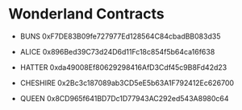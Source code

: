 
# Wonderland Contracts

- BUNS
0xF7DE83B09fe727977Ed128564C84cbadBB083d35

- ALICE
0x896Bed39C73d24D6d11Fc18c854f5b64ca16f638

- HATTER
0xda49008Ef80629298416AfD3Cdf45c9B8Fd42d23

- CHESHIRE
0x2Bc3c187089ab3CD5eE5b63A1F792412Ec626700

- QUEEN
0x8CD965f641BD7Dc1D77943AC292ed543A8980c64


